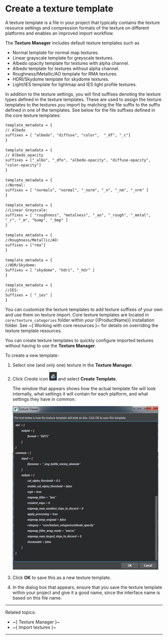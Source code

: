 # Create a texture template

A texture template is a file in your project that typically contains the texture resource settings and compression formats of the texture on different platforms and enables an improved import workflow.

The **Texture Manager** includes default texture templates such as

-	Normal template for normal map textures.
-	Linear grayscale template for greyscale textures.
-	Albedo opacity template for textures with alpha channel.
-	Albedo template for textures without alpha channel.
-	Roughness/Metallic/AO template for RMA textures.
-	HDRI/Skydome template for skydome textures.
-	Light/IES template for lightmap and IES light profile textures.

In addition to the texture settings, you will find suffixes denoting the texture types defined in the texture templates. These are used to assign the texture templates to the textures you import by matching the file suffix to the suffix defined in one of the templates. See below for the file suffixes defined in the core texture templates:

~~~{sjson}
template_metadata = {
// Albedo
suffixes = [ "albedo", "diffuse", "color",  "_df", "_c"]
}

template_metadata = {
// Albedo_opacity
suffixes = ["_albo", "_dfo", "albedo-opacity", "diffuse-opacity", "color-opacity"]
}

template_metadata = {
//Normal:
suffixes = [ "normals", "normal", "_norm", "_n", "_nm", "_nrm" ]
}

template_metadata = {
//Linear Greyscale:
suffixes = [ "roughness", "metalness", "_ao", "_rough", "_metal", "_r", "_m", "bump", "_bmp" ]
}

template_metadata = {
//Roughness/Metallic/AO:
suffixes = ["rma"]
}

template_metadata = {
//HDR/Skydome:
Suffixes = [ "skydome", "hdri", "_hdr" ]
}

template_metadata = {
//IES:
Suffixes = [ "_ies" ]
}
~~~

You can customize the texture templates to add texture suffixes of your own and use them on texture import. Core texture templates are located in `core/texture_categories` folder within your {{ProductName}} installation folder. See ~{ Working with core resources }~ for details on overriding the texture template resources.

You can create texture templates to quickly configure imported textures without having to use the **Texture Manager**.

To create a new template:

1. Select one (and only one) texture in the **Texture Manager**.
2. Click *Create* icon ![](../../../images/icon_createAsset.png) and select **Create Template**.

	The window that appears shows how the actual template file will look internally, what settings it will contain for each platform, and what settings they have in common.

	![](../../../images/saveSettings_asTemplate.png)

3. Click **OK** to save this as a new texture template.

4. In the dialog box that appears, ensure that you save the texture template within your project and give it a good name, since the interface name is based on this file name.

---
Related topics:
-	~{ Texture Manager }~
-	~{ Import textures }~
---
